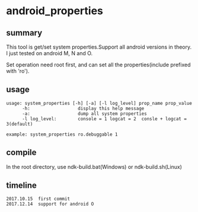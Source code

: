 # android_properties
## summary
This tool is get/set system properties.Support all android versions in theory.
I just tested on android M, N and O.

Set operation need root first, and can set all the properties(include prefixed with 'ro').
## usage
    usage: system_properties [-h] [-a] [-l log_level] prop_name prop_value
          -h:                  display this help message
          -a:                  dump all system properties
          -l log_level:        console = 1 logcat = 2  consle + logcat = 3(default)
    
    example: system_properties ro.debuggable 1
## compile
In the root directory, use ndk-build.bat(Windows) or ndk-build.sh(Linux)


## timeline

    2017.10.15  first commit
    2017.12.14  support for android O

